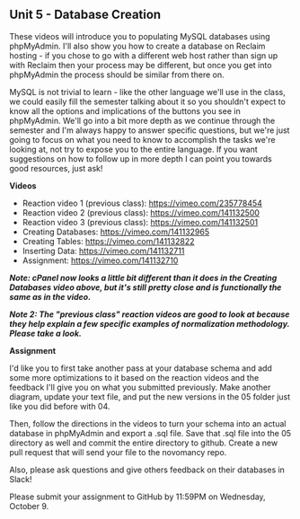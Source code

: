 ## Unit 5 - Database Creation

These videos will introduce you to populating MySQL databases using phpMyAdmin. I'll also show you how to create a database on Reclaim hosting - if you chose to go with a different web host rather than sign up with Reclaim then your process may be different, but once you get into phpMyAdmin the process should be similar from there on.

MySQL is not trivial to learn - like the other language we'll use in the class, we could easily fill the semester talking about it so you shouldn't expect to know all the options and implications of the buttons you see in phpMyAdmin. We'll go into a bit more depth as we continue through the semester and I'm always happy to answer specific questions, but we're just going to focus on what you need to know to accomplish the tasks we're looking at, not try to expose you to the entire language. If you want suggestions on how to follow up in more depth I can point you towards good resources, just ask!

**Videos**

- Reaction video 1 (previous class): <https://vimeo.com/235778454>
- Reaction video 2 (previous class): <https://vimeo.com/141132500>
- Reaction video 3 (previous class): <https://vimeo.com/141132501>
- Creating Databases: <https://vimeo.com/141132965>
- Creating Tables: <https://vimeo.com/141132822>
- Inserting Data: <https://vimeo.com/141132711>
- Assignment: <https://vimeo.com/141132710>

***Note: cPanel now looks a little bit different than it does in the Creating Databases video above, but it's still pretty close and is functionally the same as in the video.***

***Note 2: The "previous class" reaction videos are good to look at because they help explain a few specific examples of normalization methodology. Please take a look.***

**Assignment**

I'd like you to first take another pass at your database schema and add some more optimizations to it based on the reaction videos and the feedback I'll give you on what you submitted previously. Make another diagram, update your text file, and put the new versions in the 05 folder just like you did before with 04.

Then, follow the directions in the videos to turn your schema into an actual database in phpMyAdmin and export a .sql file. Save that .sql file into the 05 directory as well and commit the entire directory to github. Create a new pull request that will send your file to the novomancy repo.

Also, please ask questions and give others feedback on their databases in Slack!

Please submit your assignment to GitHub by 11:59PM on Wednesday, October 9.